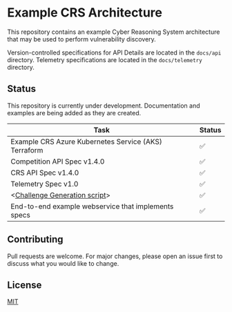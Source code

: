 # Example CRS Architecture

This repository contains an example Cyber Reasoning System architecture that may be used to perform vulnerability discovery.

Version-controlled specifications for API Details are located in the `docs/api` directory. Telemetry specifications are located in the `docs/telemetry` directory.

## Status

This repository is currently under development. Documentation and examples are being added as they are created.

| Task                                                               | Status |
| ------------------------------------------------------------------ | ------ |
| Example CRS Azure Kubernetes Service (AKS) Terraform               | ✅     |
| Competition API Spec v1.4.0                                        | ✅     |
| CRS API Spec v1.4.0                                                | ✅     |
| Telemetry Spec v1.0                                                | ✅     |
| <[Challenge Generation script](generate-challenge-task/README.md)> | ✅     |
| End-to-end example webservice that implements specs                | ✅     |

## Contributing

Pull requests are welcome. For major changes, please open an issue first
to discuss what you would like to change.

## License

[MIT](https://choosealicense.com/licenses/mit/)
